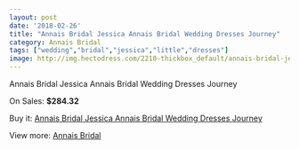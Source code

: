 ```yaml
---
layout: post
date: '2018-02-26'
title: "Annais Bridal Jessica Annais Bridal Wedding Dresses Journey"
category: Annais Bridal
tags: ["wedding","bridal","jessica","little","dresses"]
image: http://img.hectodress.com/2210-thickbox_default/annais-bridal-jessica-annais-bridal-wedding-dresses-journey.jpg
---
```

Annais Bridal Jessica Annais Bridal Wedding Dresses Journey

On Sales: **$284.32**
<a href="https://www.hectodress.com/annais-bridal/1335-annais-bridal-jessica-annais-bridal-wedding-dresses-journey.html"><amp-img layout="responsive" width="600" height="600" src="//img.hectodress.com/2210-thickbox_default/annais-bridal-jessica-annais-bridal-wedding-dresses-journey.jpg" alt="Annais Bridal Jessica Annais Bridal Wedding Dresses Journey 0" /></a>
<a href="https://www.hectodress.com/annais-bridal/1335-annais-bridal-jessica-annais-bridal-wedding-dresses-journey.html"><amp-img layout="responsive" width="600" height="600" src="//img.hectodress.com/2212-thickbox_default/annais-bridal-jessica-annais-bridal-wedding-dresses-journey.jpg" alt="Annais Bridal Jessica Annais Bridal Wedding Dresses Journey 1" /></a>
<a href="https://www.hectodress.com/annais-bridal/1335-annais-bridal-jessica-annais-bridal-wedding-dresses-journey.html"><amp-img layout="responsive" width="600" height="600" src="//img.hectodress.com/2211-thickbox_default/annais-bridal-jessica-annais-bridal-wedding-dresses-journey.jpg" alt="Annais Bridal Jessica Annais Bridal Wedding Dresses Journey 2" /></a>

Buy it: [Annais Bridal Jessica Annais Bridal Wedding Dresses Journey](https://www.hectodress.com/annais-bridal/1335-annais-bridal-jessica-annais-bridal-wedding-dresses-journey.html "Annais Bridal Jessica Annais Bridal Wedding Dresses Journey")

View more: [Annais Bridal](https://www.hectodress.com/18-annais-bridal "Annais Bridal")
